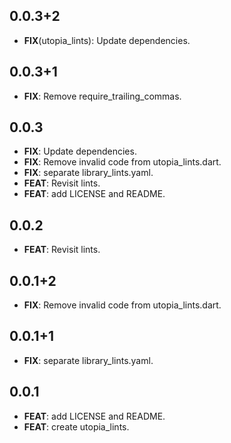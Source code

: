 ## 0.0.3+2

 - **FIX**(utopia_lints): Update dependencies.

## 0.0.3+1

 - **FIX**: Remove require_trailing_commas.

## 0.0.3

 - **FIX**: Update dependencies.
 - **FIX**: Remove invalid code from utopia_lints.dart.
 - **FIX**: separate library_lints.yaml.
 - **FEAT**: Revisit lints.
 - **FEAT**: add LICENSE and README.

## 0.0.2

 - **FEAT**: Revisit lints.

## 0.0.1+2

 - **FIX**: Remove invalid code from utopia_lints.dart.

## 0.0.1+1

 - **FIX**: separate library_lints.yaml.

## 0.0.1

 - **FEAT**: add LICENSE and README.
 - **FEAT**: create utopia_lints.

